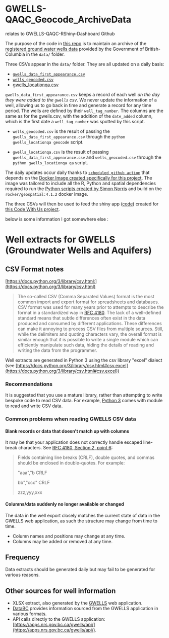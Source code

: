 # GWELLS-QAQC_Geocode_ArchiveData
relates to GWELLS-QAQC-RShiny-Dashboard Github

The purpose of the code in [this repo](https://github.com/SimonCoulombe/gwells_geocode_and_archive_data) is to maintain an archive of the [registered ground water wells data](https://apps.nrs.gov.bc.ca/gwells/) provided by the Government of British-Columbia in the `data/` folder.

Three CSVs appear in the `data/` folder.  They are all updated on a daily basis:  

* [`gwells_data_first_appearance.csv`](https://github.com/SimonCoulombe/gwells_geocode_and_archive_data/blob/main/data/gwells_data_first_appearance.csv)
* [`wells_geocoded.csv`](https://github.com/SimonCoulombe/gwells_geocode_and_archive_data/blob/main/data/gwells_locationqa.csv)
* [gwells_locationqa.csv](https://github.com/SimonCoulombe/gwells_geocode_and_archive_data/blob/main/data/wells_geocoded.csv)

`gwells_data_first_appearance.csv` keeps a record of each well *on the day they were added to the  `gwells` csv*.  We never update the information of a well, allowing us to go back in time and generate a record for any time period.  The wells are defined by their `well_tag_number`.  The columns are the same as for the gwells.csv, with the addition of the `date_added` column, which is the first date a `well_tag_number` was spotted by this script.

* `wells_geocoded.csv` is the result of passing the `gwells_data_first_appearance.csv` through the `python gwells_locationqa geocode` script.    

* `gwells_locationqa.csv` is the result of passing  `gwells_data_first_appearance.csv` and `wells_geocoded.csv` through the `python gwells_locationqa qa` script.   

The daily updates occur daily thanks to [`scheduled github action`](https://github.com/SimonCoulombe/gwells_geocode_and_archive_data/tree/main/.github/workflows) that depends on the [Docker Image created specifically for this project](https://github.com/SimonCoulombe/gwells_docker_image).  The image was tailored to include all the R, Python and spatial dependencies required to run the [Python scripts created by Simon Norris](https://github.com/bcgov/GWELLS_LocationQA) and build on the `rocker/geospatial:4.1.2` docker image. 

The three CSVs will then be used to feed the shiny app ([code](https://github.com/SimonCoulombe/gwells_shiny)) created for [this Code With Us project](https://digital.gov.bc.ca/marketplace/opportunities/code-with-us/3f77de24-a121-4143-a028-8d2f04067ba5). 










below is some information I got somewhere else : 


# Well extracts for GWELLS (Groundwater Wells and Aquifers)

## CSV Format notes

[https://docs.python.org/3/library/csv.html:](https://docs.python.org/3/library/csv.html)
> The so-called CSV (Comma Separated Values) format is the most common import and export format for spreadsheets and databases. CSV format was used for many years prior to attempts to describe the format in a standardized way in [RFC 4180](https://tools.ietf.org/html/rfc4180.html). The lack of a well-defined standard means that subtle differences often exist in the data produced and consumed by different applications. These differences can make it annoying to process CSV files from multiple sources. Still, while the delimiters and quoting characters vary, the overall format is similar enough that it is possible to write a single module which can efficiently manipulate such data, hiding the details of reading and writing the data from the programmer.

Well extracts are generated in Python 3 using the csv library "excel" dialect (see [https://docs.python.org/3/library/csv.html#csv.excel](https://docs.python.org/3/library/csv.html#csv.excel))

### Recommendations

It is suggested that you use a mature library, rather than attempting to write bespoke code to read CSV data. For example, [Python 3](https://www.python.org/) comes with module to read and write CSV data.

### Common problems when reading GWELLS CSV data

#### Blank records or data that doesn't match up with columns

It may be that your application does not correctly handle escaped line-break characters. See [RFC 4180, Section 2, point 6](https://tools.ietf.org/html/rfc4180.html#section-2):
>Fields containing line breaks (CRLF), double quotes, and commas should be enclosed in double-quotes. For example:
>
>"aaa","b CRLF
>
>bb","ccc" CRLF
>
>zzz,yyy,xxx

#### Columns/data suddenly no longer available or changed

The data in the well export closely matches the current state of data in the GWELLS web application, as such the structure may change from time to time.

- Column names and positions may change at any time.
- Columns may be added or removed at any time.

## Frequency

Data extracts should be generated daily but may fail to be generated for various reasons.

## Other sources for well information

- XLSX extract, also generated by the [GWELLS](https://apps.nrs.gov.bc.ca/gwells) web application.
- [DataBC](https://data.gov.bc.ca/) provides information sourced from the GWELLS application in various formats.
- API calls directly to the GWELLS application: [https://apps.nrs.gov.bc.ca/gwells/api/](https://apps.nrs.gov.bc.ca/gwells/api/).

